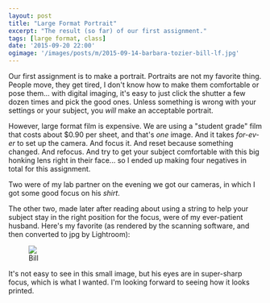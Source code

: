 ```yaml
---
layout: post
title: "Large Format Portrait"
excerpt: "The result (so far) of our first assignment."
tags: [large format, class]
date: '2015-09-20 22:00'
ogimage: '/images/posts/m/2015-09-14-barbara-tozier-bill-lf.jpg'
---
```


Our first assignment is to make a portrait. Portraits are not my favorite thing. People move, they get tired, I don't know how to make them comfortable or pose them... with digital imaging, it's easy to just click the shutter a few dozen times and pick the good ones. Unless something is wrong with your settings or your subject, you *will* make an acceptable portrait.

However, large format film is expensive. We are using a "student grade" film that costs about $0.90 per sheet, and that's *one* image. And it takes *for-ev-er* to set up the camera. And focus it. And reset because something changed. And refocus. And try to get your subject comfortable with this big honking lens right in their face... so I ended up making four negatives in total for this assignment.

Two were of my lab partner on the evening we got our cameras, in which I got some good focus on his *shirt*.

The other two, made later after reading about using a string to help your subject stay in the right position for the focus, were of my ever-patient husband. Here's my favorite (as rendered by the scanning software, and then converted to jpg by Lightroom):

<figure class="image-m-fig figure">
  <img class="image-m-img figure-img" src="/images/posts/m/2015-09-14-barbara-tozier-bill-lf.jpg">
  <figcaption class="image-m-cap figure-caption">Bill</figcaption>
</figure>

It's not easy to see in this small image, but his eyes are in super-sharp focus, which is what I wanted. I'm looking forward to seeing how it looks printed.
